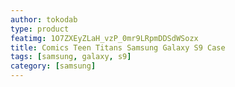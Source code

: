 ```yaml
---
author: tokodab
type: product
featimg: 1O7ZXEyZLaH_vzP_0mr9LRpmDDSdWSozx
title: Comics Teen Titans Samsung Galaxy S9 Case
tags: [samsung, galaxy, s9]
category: [samsung]
---
```


